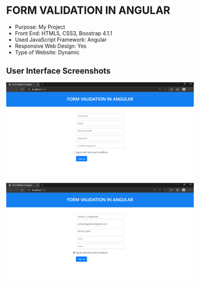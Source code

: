 # FORM VALIDATION IN ANGULAR

* Purpose: My Project
* Front End: HTML5, CSS3, Boostrap 4.1.1
* Used JavaScript Framework: Angular
* Responsive Web Design: Yes
* Type of Website: Dynamic

<h2> User Interface Screenshots </h2> 
  <img src="SCREENSHOTS/PIC1.png">
  
  <img src="SCREENSHOTS/PIC2.png">